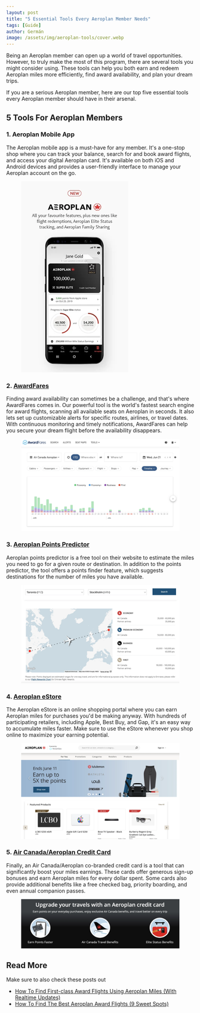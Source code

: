 ```yaml
---
layout: post
title: "5 Essential Tools Every Aeroplan Member Needs"
tags: [Guide]
author: Germán
image: /assets/img/aeroplan-tools/cover.webp
---
```


Being an Aeroplan member can open up a world of travel opportunities. However, to truly make the most of this program, there are several tools you might consider using. These tools can help you both earn and redeem Aeroplan miles more efficiently, find award availability, and plan your dream trips. 

If you are a serious Aeroplan member, here are our top five essential tools every Aeroplan member should have in their arsenal.

## 5 Tools For Aeroplan Members

### 1. Aeroplan Mobile App

The Aeroplan mobile app is a must-have for any member. It's a one-stop shop where you can track your balance, search for and book award flights, and access your digital Aeroplan card. It's available on both iOS and Android devices and provides a user-friendly interface to manage your Aeroplan account on the go.

<figure>
<img src="/assets/img/aeroplan-tools/aeroplan-mobile-app.webp" alt="Aeroplan Mobile App." />
</figure>

### 2. [AwardFares](https://awardfares.com/search?..;z:aeroplan)

Finding award availability can sometimes be a challenge, and that's where AwardFares comes in. Our powerful tool is the world's fastest search engine for award flights, scanning all available seats on Aeroplan in seconds. It also lets set up customizable alerts for specific routes, airlines, or travel dates. With continuous monitoring and timely notifications, AwardFares can help you secure your dream flight before the availability disappears.

<figure>
<img src="/assets/img/aeroplan-tools/awardfares.webp" alt="Aeroplan on AwardFares." />
</figure>

### 3. [Aeroplan Points Predictor](https://www.aircanada.com/ca/en/aco/home/aeroplan/redeem/points-predictor.html)

Aeroplan points predictor is a free tool on their website to estimate the miles you need to go for a given route or destination. In addition to the points predictor, the tool offers a points finder feature, which suggests destinations for the number of miles you have available.

<figure>
<img src="/assets/img/aeroplan-tools/points-calculator.webp" alt="Aeroplan Points Predictor." />
</figure>

### 4. [Aeroplan eStore](https://www.aircanada.com/ca/en/aco/home/aeroplan.html#/)

The Aeroplan eStore is an online shopping portal where you can earn Aeroplan miles for purchases you'd be making anyway. With hundreds of participating retailers, including Apple, Best Buy, and Gap, it's an easy way to accumulate miles faster. Make sure to use the eStore whenever you shop online to maximize your earning potential.

<figure>
<img src="/assets/img/aeroplan-tools/aeroplan-estore.webp" alt="Aeroplan eStore." />
</figure>

### 5. [Air Canada/Aeroplan Credit Card](https://www.aircanada.com/ca/en/aco/home/aeroplan/credit-cards.html)

Finally, an Air Canada/Aeroplan co-branded credit card is a tool that can significantly boost your miles earnings. These cards offer generous sign-up bonuses and earn Aeroplan miles for every dollar spent. Some cards also provide additional benefits like a free checked bag, priority boarding, and even annual companion passes.

<figure>
<img src="/assets/img/aeroplan-tools/aeroplan-credit-cards.webp" alt="Aeroplan Credit Cards." />
</figure>


## Read More

Make sure to also check these posts out

* [How To Find First-class Award Flights Using Aeroplan Miles (With Realtime Updates)](https://blog.awardfares.com/aeroplan-first-class-awards/)
* [How To Find The Best Aeroplan Award Flights (9 Sweet Spots)](https://blog.awardfares.com/aeroplan-guide/)
